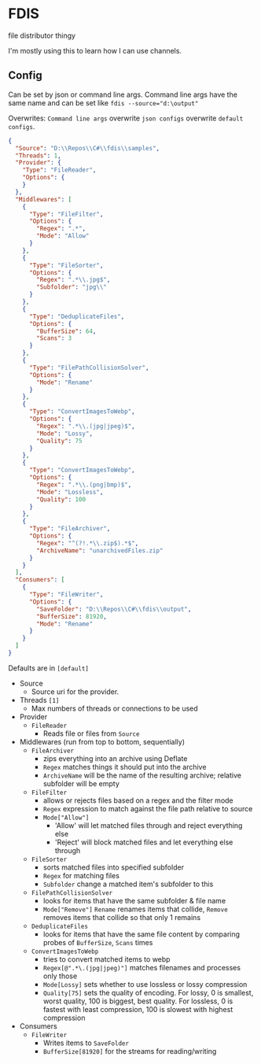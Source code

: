 ﻿# FDIS

file distributor thingy

I'm mostly using this to learn how I can use channels.

## Config

Can be set by json or command line args. Command line args have the same name and can be set like ``fdis --source="d:\output"``

Overwrites:
``Command line args`` overwrite ``json configs`` overwrite ``default configs``.

```json
{
  "Source": "D:\\Repos\\C#\\fdis\\samples",
  "Threads": 1,
  "Provider": {
    "Type": "FileReader",
    "Options": {
    }
  },
  "Middlewares": [
    {
      "Type": "FileFilter",
      "Options": {
        "Regex": ".*",
        "Mode": "Allow"
      }
    },
    {
      "Type": "FileSorter",
      "Options": {
        "Regex": ".*\\.jpg$",
        "Subfolder": "jpg\\"
      }
    },
    {
      "Type": "DeduplicateFiles",
      "Options": {
        "BufferSize": 64,
        "Scans": 3
      }
    },
    {
      "Type": "FilePathCollisionSolver",
      "Options": {
        "Mode": "Rename"
      }
    },
    {
      "Type": "ConvertImagesToWebp",
      "Options": {
        "Regex": ".*\\.(jpg|jpeg)$",
        "Mode": "Lossy",
        "Quality": 75
      }
    },
    {
      "Type": "ConvertImagesToWebp",
      "Options": {
        "Regex": ".*\\.(png|bmp)$",
        "Mode": "Lossless",
        "Quality": 100
      }
    },
    {
      "Type": "FileArchiver",
      "Options": {
        "Regex": "^(?!.*\\.zip$).*$",
        "ArchiveName": "unarchivedFiles.zip"
      }
    }
  ],
  "Consumers": [
    {
      "Type": "FileWriter",
      "Options": {
        "SaveFolder": "D:\\Repos\\C#\\fdis\\output",
        "BufferSize": 81920,
        "Mode": "Rename"
      }
    }
  ]
}
```

Defaults are in ``[default]``

- Source
    - Source uri for the provider.
- Threads ``[1]``
    - Max numbers of threads or connections to be used
- Provider
    - ``FileReader``
        - Reads file or files from ``Source``
- Middlewares (run from top to bottom, sequentially)
    - ``FileArchiver``
        - zips everything into an archive using Deflate
        - ``Regex`` matches things it should put into the archive
        - ``ArchiveName`` will be the name of the resulting archive; relative subfolder will be empty
    - ``FileFilter``
        - allows or rejects files based on a regex and the filter mode
        - ``Regex`` expression to match against the file path relative to source
        - ``Mode["Allow"]``
            - 'Allow' will let matched files through and reject everything else
            - 'Reject' will block matched files and let everything else through
    - ``FileSorter``
        - sorts matched files into specified subfolder
        - ``Regex`` for matching files
        - ``Subfolder`` change a matched item's subfolder to this
    - ``FilePathCollisionSolver``
        - looks for items that have the same subfolder & file name
        - ``Mode["Remove"]`` ``Rename`` renames items that collide, ``Remove`` removes items that collide so that only 1 remains
    - ``DeduplicateFiles``
        - looks for items that have the same file content by comparing probes of ``BufferSize``, ``Scans`` times
    - ``ConvertImagesToWebp``
        - tries to convert matched items to webp
        - ``Regex[@".*\.(jpg|jpeg)"]`` matches filenames and processes only those
        - ``Mode[Lossy]`` sets whether to use lossless or lossy compression
        - ``Quality[75]`` sets the quality of encoding. For lossy, 0 is smallest, worst quality, 100 is biggest, best quality. For lossless, 0 is
          fastest with least compression, 100 is slowest with highest compression
- Consumers
    - ``FileWriter``
        - Writes items to ``SaveFolder``
        - ``BufferSize[81920]`` for the streams for reading/writing

